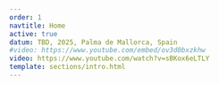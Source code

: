 ```yaml
---
order: 1
navtitle: Home
active: true
datum: TBD, 2025, Palma de Mallorca, Spain
#video: https://www.youtube.com/embed/ov3d0bxzkhw
video: https://www.youtube.com/watch?v=sBKox6eLTLY
template: sections/intro.html
---
```

